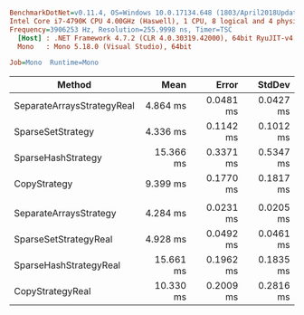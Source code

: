 ``` ini

BenchmarkDotNet=v0.11.4, OS=Windows 10.0.17134.648 (1803/April2018Update/Redstone4)
Intel Core i7-4790K CPU 4.00GHz (Haswell), 1 CPU, 8 logical and 4 physical cores
Frequency=3906253 Hz, Resolution=255.9998 ns, Timer=TSC
  [Host] : .NET Framework 4.7.2 (CLR 4.0.30319.42000), 64bit RyuJIT-v4.7.3362.0
  Mono   : Mono 5.18.0 (Visual Studio), 64bit 

Job=Mono  Runtime=Mono  

```
|                     Method |      Mean |     Error |    StdDev |
|--------------------------- |----------:|----------:|----------:|
| SeparateArraysStrategyReal |  4.864 ms | 0.0481 ms | 0.0427 ms |
|          SparseSetStrategy |  4.336 ms | 0.1142 ms | 0.1012 ms |
|         SparseHashStrategy | 15.366 ms | 0.3371 ms | 0.5347 ms |
|               CopyStrategy |  9.399 ms | 0.1770 ms | 0.1817 ms |
|                            |           |           |           |
|     SeparateArraysStrategy |  4.284 ms | 0.0231 ms | 0.0205 ms |
|      SparseSetStrategyReal |  4.928 ms | 0.0492 ms | 0.0461 ms |
|     SparseHashStrategyReal | 15.661 ms | 0.1962 ms | 0.1835 ms |
|           CopyStrategyReal | 10.330 ms | 0.2009 ms | 0.2816 ms |
